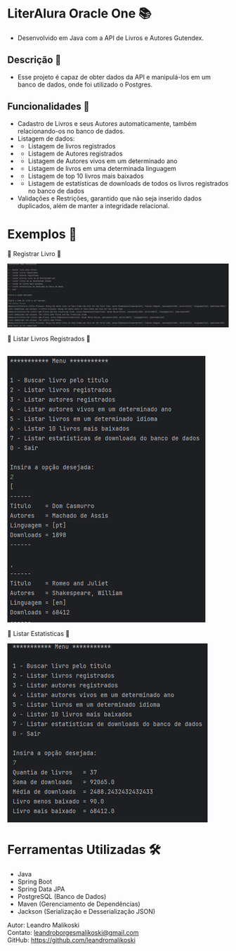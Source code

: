 #  LiterAlura Oracle One 📚
* Desenvolvido em Java com a API de Livros e Autores Gutendex.
## Descrição 💎
* Esse projeto é capaz de obter dados da API e manipulá-los em um banco de dados, onde foi utilizado o Postgres.
## Funcionalidades 💎
* Cadastro de Livros e seus Autores automaticamente, também relacionando-os no banco de dados.
* Listagem de dados:
* * Listagem de livros registrados
* * Listagem de Autores registrados
* * Listagem de Autores vivos em um determinado ano
* * Listagem de livros em uma determinada linguagem
* * Listagem de top 10 livros mais baixados
* * Listagem de estatísticas de downloads de todos os livros registrados no banco de dados
* Validações e Restrições, garantido que não seja inserido dados duplicados, além de manter a integridade relacional.

# Exemplos 🚀
💎 Registrar Livro 💎 

<img src="src/img/registrarLivro.png" alt="Exemplo de registrar livro">

💎 Listar Livros Registrados 💎

<br>

<img src="src/img/listarLivros.png" alt="Exemplo listar livros">

  💎 Listar Estatisticas 💎
<br>


<img src="src/img/listarEstatisticas.png" alt="Exemplo listar estatisticas">



# Ferramentas Utilizadas 🛠️
* Java
* Spring Boot
* Spring Data JPA
* PostgreSQL (Banco de Dados)
* Maven (Gerenciamento de Dependências)
* Jackson (Serialização e Desserialização JSON)

Autor: Leandro Malikoski<br>
Contato: leandroborgesmalikoski@gmail.com<br>
GitHub: https://github.com/leandromalikoski